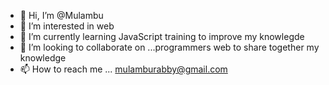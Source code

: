 - 👋 Hi, I’m @Mulambu
- 👀 I’m interested in web 
- 🌱 I’m currently learning JavaScript training to improve my knowlegde 
- 💞️ I’m looking to collaborate on ...programmers web to share together my knowledge
- 📫 How to reach me ... mulamburabby@gmail.com

<!---
Mulambu/Mulambu is a ✨ special ✨ repository because its `README.md` (this file) appears on your GitHub profile.
You can click the Preview link to take a look at your changes.
--->

